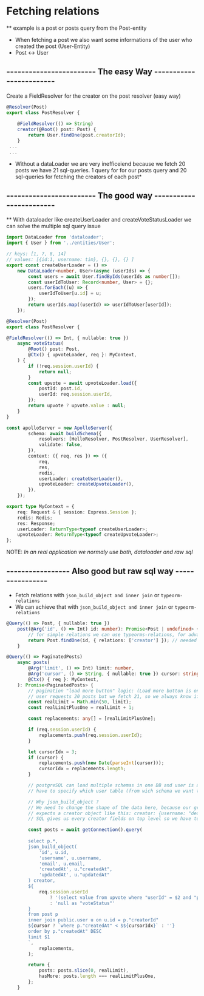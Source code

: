 # Fetching relations

** example is a post or posts query from the Post-entity

* When fetching a post we also want some informations of the user who created the post (User-Entity)
* Post <-> User

## ------------------------ The easy Way ------------------------

Create a FieldResolver for the creator on the post resolver (easy way)

```typescript
@Resolver(Post)
export class PostResolver {
    
    @FieldResolver(() => String)
    creator(@Root() post: Post) {
        return User.findOne(post.creatorId);
    }
 ...
 ...
```

* Without a dataLoader we are very inefficeiend because we fetch 20 posts we have 21 sql-queries. 1 query for for our posts query and 20 sql-queries for fetching the creators of each post*

## ------------------------ The good way ------------------------

** With dataloader like createUserLoader and createVoteStatusLoader we can solve the multiple sql query issue

```typescript
import DataLoader from 'dataloader';
import { User } from '../entities/User';

// keys: [1, 7, 8, 14]
// values: [{id:1, username: tim}, {}, {}, {} ]
export const createUserLoader = () =>
    new DataLoader<number, User>(async (userIds) => {
        const users = await User.findByIds(userIds as number[]);
        const userIdToUser: Record<number, User> = {};
        users.forEach((u) => {
            userIdToUser[u.id] = u;
        });
        return userIds.map((userId) => userIdToUser[userId]);
    });
```

```typescript
@Resolver(Post)
export class PostResolver {

@FieldResolver(() => Int, { nullable: true })
    async voteStatus(
        @Root() post: Post,
        @Ctx() { upvoteLoader, req }: MyContext,
    ) {
        if (!req.session.userId) {
            return null;
        }
        const upvote = await upvoteLoader.load({
            postId: post.id,
            userId: req.session.userId,
        });
        return upvote ? upvote.value : null;
    }
}
```

```typescript
const apolloServer = new ApolloServer({
        schema: await buildSchema({
            resolvers: [HelloResolver, PostResolver, UserResolver],
            validate: false,
        }),
        context: ({ req, res }) => ({
            req,
            res,
            redis,
            userLoader: createUserLoader(),
            upvoteLoader: createUpvoteLoader(),
        }),
    });
```

```typescript
export type MyContext = {
    req: Request & { session: Express.Session };
    redis: Redis;
    res: Response;
    userLoader: ReturnType<typeof createUserLoader>;
    upvoteLoader: ReturnType<typeof createUpvoteLoader>;
};

```

NOTE: *In an real application we normaly use both, dataloader and raw sql*

## ----------------- Also good but raw sql way ----------------

* Fetch relations with `json_build_object and inner join` or `typeorm-relations`
* We can achieve that with `json_build_object and inner join` or `typeorm-relations`

```typescript
@Query(() => Post, { nullable: true })
    post(@Arg('id', () => Int) id: number): Promise<Post | undefined> {
        // for simple relations we can use typeorms-relations, for advanced queries like above its better to write rawSQL
        return Post.findOne(id, { relations: ['creator'] }); // needed if we have no creatorId fieldResolver on our post/posts query
    }
```

```typescript
@Query(() => PaginatedPosts)
    async posts(
        @Arg('limit', () => Int) limit: number,
        @Arg('cursor', () => String, { nullable: true }) cursor: string | null,
        @Ctx() { req }: MyContext,
    ): Promise<PaginatedPosts> {
        // pagination "load more button" logic: (Load more button is only visible if there are unfetched posts in the database)
        // user requests 20 posts but we fetch 21, so we always know if there are more posts which the user has not fetched yet
        const realLimit = Math.min(50, limit);
        const realLimitPlusOne = realLimit + 1;

        const replacements: any[] = [realLimitPlusOne];

        if (req.session.userId) {
            replacements.push(req.session.userId);
        }

        let cursorIdx = 3;
        if (cursor) {
            replacements.push(new Date(parseInt(cursor)));
            cursorIdx = replacements.length;
        }

        // postgreSQL can load multiple schemas in one DB and user is a reserved word so we
        // have to specify which user table (from wich schema we want to select the user like public.user)

        // Why json_build_object ?
        // We need to change the shape of the data here, because our graphQL Posts query
        // expects a creator object like this: creator: {username: "dede", email: "dede@gmail.com"}
        // SQL gives us every creator fields on top level so we have to build this nested creator object on our own

        const posts = await getConnection().query(
            `
        select p.*, 
        json_build_object(
            'id', u.id,
            'username', u.username,
            'email', u.email,
            'createdAt', u."createdAt",
            'updatedAt', u."updatedAt"
        ) creator,
        ${
            req.session.userId
                ? '(select value from upvote where "userId" = $2 and "postId" = p.id) "voteStatus"'
                : 'null as "voteStatus"'
        }
        from post p
        inner join public.user u on u.id = p."creatorId"
        ${cursor ? `where p."createdAt" < $${cursorIdx}` : ''}
        order by p."createdAt" DESC
        limit $1
        `,
            replacements,
        );

        return {
            posts: posts.slice(0, realLimit),
            hasMore: posts.length === realLimitPlusOne,
        };
    }
```
